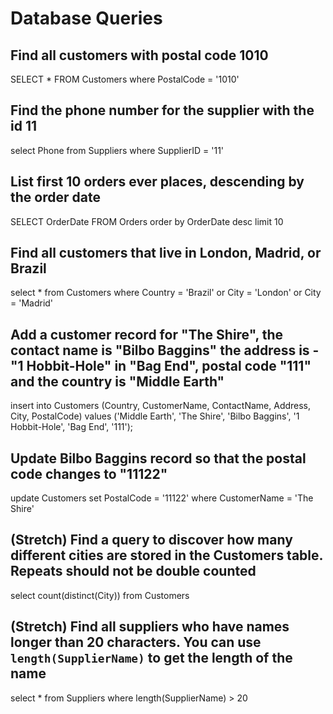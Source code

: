 # Database Queries

## Find all customers with postal code 1010

SELECT * FROM Customers
where PostalCode = '1010'

## Find the phone number for the supplier with the id 11

select Phone
from Suppliers
where SupplierID = '11'

## List first 10 orders ever places, descending by the order date

SELECT OrderDate
FROM Orders
order by OrderDate desc
limit 10

## Find all customers that live in London, Madrid, or Brazil

select *
from Customers
where Country = 'Brazil' or City = 'London' or City = 'Madrid'

## Add a customer record for "The Shire", the contact name is "Bilbo Baggins" the address is -"1 Hobbit-Hole" in "Bag End", postal code "111" and the country is "Middle Earth"

insert into Customers (Country, CustomerName, ContactName, Address, City, PostalCode)
  values ('Middle Earth', 'The Shire', 'Bilbo Baggins', '1 Hobbit-Hole', 'Bag End', '111');

## Update Bilbo Baggins record so that the postal code changes to "11122"

update Customers set PostalCode = '11122' where CustomerName = 'The Shire'

## (Stretch) Find a query to discover how many different cities are stored in the Customers table. Repeats should not be double counted

select count(distinct(City)) from Customers

## (Stretch) Find all suppliers who have names longer than 20 characters. You can use `length(SupplierName)` to get the length of the name

select * from Suppliers where length(SupplierName) > 20